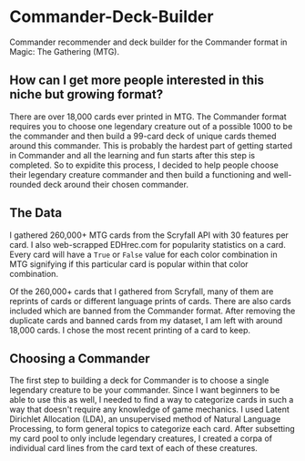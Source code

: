 # Commander-Deck-Builder
Commander recommender and deck builder for the Commander format in Magic: The Gathering (MTG).

## How can I get more people interested in this niche but growing format?
There are over 18,000 cards ever printed in MTG. The Commander format requires you to choose one legendary creature out of a possible 1000 to be the commander and then build a 99-card deck of unique cards themed around this commander. This is probably the hardest part of getting started in Commander and all the learning and fun starts after this step is completed. So to expidite this process, I decided to help people choose their legendary creature commander and then build a functioning and well-rounded deck around their chosen commander.

## The Data
I gathered 260,000+ MTG cards from the Scryfall API with 30 features per card. I also web-scrapped EDHrec.com for popularity statistics on a card. Every card will have a `True` or `False` value for each color combination in MTG signifying if this particular card is popular within that color combination.

Of the 260,000+ cards that I gathered from Scryfall, many of them are reprints of cards or different language prints of cards. There are also cards included which are banned from the Commander format. After removing the duplicate cards and banned cards from my dataset, I am left with around 18,000 cards. I chose the most recent printing of a card to keep.

## Choosing a Commander
The first step to building a deck for Commander is to choose a single legendary creature to be your commander. Since I want beginners to be able to use this as well, I needed to find a way to categorize cards in such a way that doesn't require any knowledge of game mechanics. I used Latent Dirichlet Allocation (LDA), an unsupervised method of Natural Language Processing, to form general topics to categorize each card. After subsetting my card pool to only include legendary creatures, I created a corpa of individual card lines from the card text of each of these creatures.
